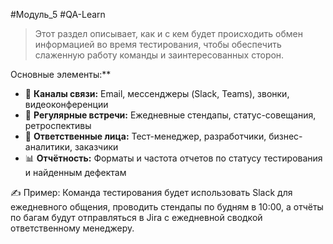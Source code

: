 #Модуль_5 #QA-Learn
>Этот раздел описывает, как и с кем будет происходить обмен информацией во время тестирования, чтобы обеспечить слаженную работу команды и заинтересованных сторон.

Основные элементы:**
- 📧 **Каналы связи:** Email, мессенджеры (Slack, Teams), звонки, видеоконференции
- 📅 **Регулярные встречи:** Ежедневные стендапы, статус-совещания, ретроспективы
- 👥 **Ответственные лица:** Тест-менеджер, разработчики, бизнес-аналитики, заказчики
- 📊 **Отчётность:** Форматы и частота отчетов по статусу тестирования и найденным дефектам

✍️ Пример: 
Команда тестирования будет использовать Slack для ежедневного общения, проводить стендапы по будням в 10:00, а отчёты по багам будут отправляться в Jira с ежедневной сводкой ответственному менеджеру.